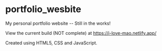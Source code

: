 # portfolio_wesbite
My personal portfolio website -- Still in the works!

View the current build (NOT complete) at https://i-love-mao.netlify.app/

Created using HTML5, CSS and JavaScript. 
